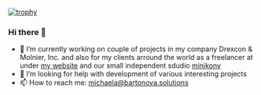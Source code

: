 [![trophy](https://github-profile-trophy.vercel.app/?username=mmmika&theme=dracula)](https://github.com/ryo-ma/github-profile-trophy)

### Hi there 👋

- 🔭 I’m currently working on couple of projects in my company Drexcon & Molnier, Inc. and also for my clients arround the world as a freelancer at under [my website](https://bartonova.solutions) and our small independent sdudio [minikony](https://minikony.com)
- 🤔 I’m looking for help with development of various interesting projects
- 📫 How to reach me: michaela@bartonova.solutions

<!--
**mmmika/mmmika** is a ✨ _special_ ✨ repository because its `README.md` (this file) appears on your GitHub profile.

Here are some ideas to get you started:

- 🔭 I’m currently working on ...
- 🌱 I’m currently learning ...
- 👯 I’m looking to collaborate on ...
- 🤔 I’m looking for help with ...
- 💬 Ask me about ...
- 📫 How to reach me: ...
- 😄 Pronouns: ...
- ⚡ Fun fact: ...
-->
